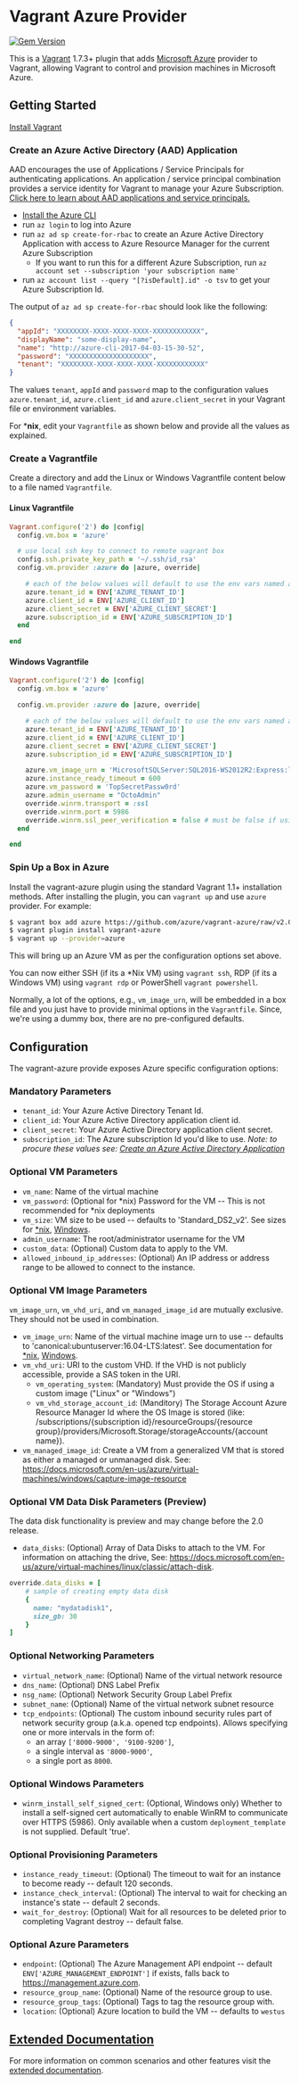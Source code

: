 # Vagrant Azure Provider

[![Gem Version](https://badge.fury.io/rb/vagrant-azure.png)](https://rubygems.org/gems/vagrant-azure)

This is a [Vagrant](http://www.vagrantup.com) 1.7.3+ plugin that adds [Microsoft Azure](https://azure.microsoft.com)
provider to Vagrant, allowing Vagrant to control and provision machines in Microsoft Azure.

## Getting Started

[Install Vagrant](https://www.vagrantup.com/docs/installation/)

### Create an Azure Active Directory (AAD) Application
AAD encourages the use of Applications / Service Principals for authenticating applications. An 
application / service principal combination provides a service identity for Vagrant to manage your Azure Subscription.
[Click here to learn about AAD applications and service principals.](https://docs.microsoft.com/en-us/azure/active-directory/develop/active-directory-application-objects)
- [Install the Azure CLI](https://docs.microsoft.com/en-us/cli/azure/install-azure-cli)
- run `az login` to log into Azure
- run `az ad sp create-for-rbac` to create an Azure Active Directory Application with access to Azure Resource Manager 
for the current Azure Subscription
  - If you want to run this for a different Azure Subscription, run `az account set --subscription 'your subscription name'`
- run `az account list --query "[?isDefault].id" -o tsv` to get your Azure Subscription Id.
  
The output of `az ad sp create-for-rbac` should look like the following:
```json
{
  "appId": "XXXXXXXX-XXXX-XXXX-XXXX-XXXXXXXXXXXX",
  "displayName": "some-display-name",
  "name": "http://azure-cli-2017-04-03-15-30-52",
  "password": "XXXXXXXXXXXXXXXXXXXX",
  "tenant": "XXXXXXXX-XXXX-XXXX-XXXX-XXXXXXXXXXXX"
}
```
The values `tenant`, `appId` and `password` map to the configuration values 
`azure.tenant_id`, `azure.client_id` and `azure.client_secret` in your Vagrant file or environment variables.

For ***nix**, edit your `Vagrantfile` as shown below and provide all the values as explained.

### Create a Vagrantfile

Create a directory and add the Linux or Windows Vagrantfile content below to a file named `Vagrantfile`.

#### Linux Vagrantfile
```ruby
Vagrant.configure('2') do |config|
  config.vm.box = 'azure'

  # use local ssh key to connect to remote vagrant box
  config.ssh.private_key_path = '~/.ssh/id_rsa'
  config.vm.provider :azure do |azure, override|

    # each of the below values will default to use the env vars named as below if not specified explicitly
    azure.tenant_id = ENV['AZURE_TENANT_ID']
    azure.client_id = ENV['AZURE_CLIENT_ID']
    azure.client_secret = ENV['AZURE_CLIENT_SECRET']
    azure.subscription_id = ENV['AZURE_SUBSCRIPTION_ID']
  end

end
```

#### Windows Vagrantfile
```ruby
Vagrant.configure('2') do |config|
  config.vm.box = 'azure'

  config.vm.provider :azure do |azure, override|

    # each of the below values will default to use the env vars named as below if not specified explicitly
    azure.tenant_id = ENV['AZURE_TENANT_ID']
    azure.client_id = ENV['AZURE_CLIENT_ID']
    azure.client_secret = ENV['AZURE_CLIENT_SECRET']
    azure.subscription_id = ENV['AZURE_SUBSCRIPTION_ID']

    azure.vm_image_urn = 'MicrosoftSQLServer:SQL2016-WS2012R2:Express:latest'
    azure.instance_ready_timeout = 600
    azure.vm_password = 'TopSecretPassw0rd'
    azure.admin_username = "OctoAdmin"
    override.winrm.transport = :ssl
    override.winrm.port = 5986
    override.winrm.ssl_peer_verification = false # must be false if using a self signed cert
  end

end
```

### Spin Up a Box in Azure

Install the vagrant-azure plugin using the standard Vagrant 1.1+ installation methods. After installing the plugin, 
you can ```vagrant up``` and use ```azure``` provider. For example:

```sh
$ vagrant box add azure https://github.com/azure/vagrant-azure/raw/v2.0/dummy.box --provider azure
$ vagrant plugin install vagrant-azure
$ vagrant up --provider=azure
```

This will bring up an Azure VM as per the configuration options set above.

You can now either SSH (if its a *Nix VM) using ```vagrant ssh```, RDP (if its a Windows VM) using ```vagrant rdp``` 
or PowerShell ```vagrant powershell```.

Normally, a lot of the options, e.g., ```vm_image_urn```, will be embedded in a box file and you just have to provide 
minimal options in the ```Vagrantfile```. Since, we're using a dummy box, there are no pre-configured defaults.

## Configuration

The vagrant-azure provide exposes Azure specific configuration options:

### Mandatory Parameters
* `tenant_id`: Your Azure Active Directory Tenant Id.
* `client_id`: Your Azure Active Directory application client id.
* `client_secret`: Your Azure Active Directory application client secret.
* `subscription_id`: The Azure subscription Id you'd like to use.
*Note: to procure these values see: [Create an Azure Active Directory Application](#create-an-azure-active-directory-aad-application)*

### Optional VM Parameters
* `vm_name`: Name of the virtual machine
* `vm_password`: (Optional for *nix) Password for the VM -- This is not recommended for *nix deployments
* `vm_size`: VM size to be used -- defaults to 'Standard_DS2_v2'. See sizes for [*nix](https://azure.microsoft.com/en-us/documentation/articles/virtual-machines-linux-sizes/), [Windows](https://azure.microsoft.com/en-us/documentation/articles/virtual-machines-windows-sizes/).
* `admin_username`: The root/administrator username for the VM
* `custom_data`: (Optional) Custom data to apply to the VM.
* `allowed_inbound_ip_addresses`: (Optional) An IP address or address range to be allowed to connect to the instance.

### Optional VM Image Parameters
`vm_image_urn`, `vm_vhd_uri`, and `vm_managed_image_id` are mutually exclusive. They should not be used in combination.
* `vm_image_urn`: Name of the virtual machine image urn to use -- defaults to 'canonical:ubuntuserver:16.04-LTS:latest'. See documentation for [*nix](https://azure.microsoft.com/en-us/documentation/articles/virtual-machines-linux-cli-ps-findimage/), [Windows](https://docs.microsoft.com/en-us/azure/virtual-machines/virtual-machines-windows-cli-ps-findimage).
* `vm_vhd_uri`: URI to the custom VHD. If the VHD is not publicly accessible, provide a SAS token in the URI.
    * `vm_operating_system`: (Mandatory) Must provide the OS if using a custom image ("Linux" or "Windows")
    * `vm_vhd_storage_account_id`: (Manditory) The Storage Account Azure Resource Manager Id where the OS Image is stored
        (like: /subscriptions/{subscription id}/resourceGroups/{resource group}/providers/Microsoft.Storage/storageAccounts/{account name}).
* `vm_managed_image_id`: Create a VM from a generalized VM that is stored as either a managed or unmanaged disk. See: https://docs.microsoft.com/en-us/azure/virtual-machines/windows/capture-image-resource

### Optional VM Data Disk Parameters (Preview)
The data disk functionality is preview and may change before the 2.0 release.
* `data_disks`: (Optional) Array of Data Disks to attach to the VM. For information on attaching the drive, See: https://docs.microsoft.com/en-us/azure/virtual-machines/linux/classic/attach-disk.
```ruby
override.data_disks = [
    # sample of creating empty data disk
    {
      name: "mydatadisk1", 
      size_gb: 30
    }
]
```

### Optional Networking Parameters
* `virtual_network_name`: (Optional) Name of the virtual network resource
* `dns_name`: (Optional) DNS Label Prefix 
* `nsg_name`: (Optional) Network Security Group Label Prefix 
* `subnet_name`: (Optional) Name of the virtual network subnet resource
* `tcp_endpoints`: (Optional) The custom inbound security rules part of network security group (a.k.a. opened tcp endpoints). Allows specifying one or more intervals in the form of:
  * an array `['8000-9000', '9100-9200']`, 
  * a single interval as `'8000-9000'`,
  * a single port as `8000`.

### Optional Windows Parameters
* `winrm_install_self_signed_cert`: (Optional, Windows only) Whether to install a self-signed cert automatically to enable WinRM to communicate over HTTPS (5986). Only available when a custom `deployment_template` is not supplied. Default 'true'.

### Optional Provisioning Parameters
* `instance_ready_timeout`: (Optional) The timeout to wait for an instance to become ready -- default 120 seconds.
* `instance_check_interval`: (Optional) The interval to wait for checking an instance's state -- default 2 seconds.
* `wait_for_destroy`: (Optional) Wait for all resources to be deleted prior to completing Vagrant destroy -- default false.

### Optional Azure Parameters
* `endpoint`: (Optional) The Azure Management API endpoint -- default `ENV['AZURE_MANAGEMENT_ENDPOINT']` if exists, falls back to <https://management.azure.com>.
* `resource_group_name`: (Optional) Name of the resource group to use.
* `resource_group_tags`: (Optional) Tags to tag the resource group with.
* `location`: (Optional) Azure location to build the VM -- defaults to `westus`

## [Extended Documentation](./docs/)
For more information on common scenarios and other features visit the [extended documentation](./docs/).
